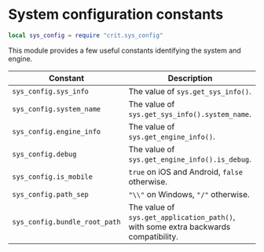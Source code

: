 # System configuration constants 

```lua
local sys_config = require "crit.sys_config"
```

This module provides a few useful constants identifying the system and engine.

|Constant|Description|
|-|-|
|`sys_config.sys_info`|The value of `sys.get_sys_info()`.|
|`sys_config.system_name`|The value of `sys.get_sys_info().system_name`.|
|`sys_config.engine_info`|The value of `sys.get_engine_info()`.|
|`sys_config.debug`|The value of `sys.get_engine_info().is_debug`.|
|`sys_config.is_mobile`|`true` on iOS and Android, `false` otherwise.|
|`sys_config.path_sep`|`"\\"` on Windows, `"/"` otherwise.|
|`sys_config.bundle_root_path`|The value of `sys.get_application_path()`, with some extra backwards compatibility.|
